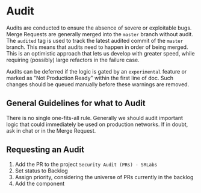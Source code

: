 # Audit

Audits are conducted to ensure the absence of severe or exploitable bugs. Merge Requests are generally merged into the
`master` branch without audit. The `audited` tag is used to track the latest audited commit of the `master` branch. This
means that audits need to happen in order of being merged.  
This is an optimistic approach that lets us develop with greater speed, while requiring (possibly) large refactors in
the failure case.

Audits can be deferred if the logic is gated by an `experimental` feature or marked as "Not Production Ready" within the
first line of doc. Such changes should be queued manually before these warnings are removed.

## General Guidelines for what to Audit

There is no single one-fits-all rule. Generally we should audit important logic that could immediately be used on
production networks. If in doubt, ask in chat or in the Merge Request.

## Requesting an Audit

1. Add the PR to the project `Security Audit (PRs) - SRLabs`
2. Set status to Backlog
3. Assign priority, considering the universe of PRs currently in the backlog
4. Add the component
